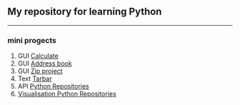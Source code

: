 ## My repository for learning Python
***
### mini progects

1. GUI [Calculate](https://github.com/muromtsev/learning_python/blob/master/other/calc_ttkbootstrap.py)
2. GUI [Address book](https://github.com/muromtsev/learning_python/blob/master/other/Address_book.py)
3. GUI [Zip project](https://github.com/muromtsev/learning_python/blob/master/other/project_zip.py)
4. Text [Tarbar](https://github.com/muromtsev/learning_python/blob/master/other/tarbar.py)
5. API [Python Repositories](https://github.com/muromtsev/learning_python/blob/master/other/python_repos.py)
6. [Visualisation Python Repositories](https://github.com/muromtsev/learning_python/blob/master/other/python_repos.svg) 

